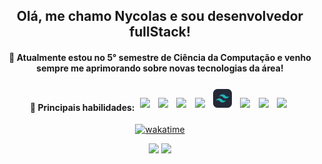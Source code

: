 <h2 align="center">Olá, me chamo Nycolas e sou desenvolvedor fullStack!</h2>

<h4 align="center">
	📖 Atualmente estou no 5° semestre de Ciência da Computação e venho sempre me aprimorando sobre novas tecnologias da área!
</h4>
<h4 align="center">
	🌱 Principais habilidades:
	<img style="padding:5px" width="30px" src="https://cdn.jsdelivr.net/gh/devicons/devicon/icons/javascript/javascript-plain.svg" />
	<img style="padding:5px" width="30px" src="https://cdn.jsdelivr.net/gh/devicons/devicon/icons/typescript/typescript-plain.svg" />
	<img style="padding:5px" width="30px" src="https://cdn.jsdelivr.net/gh/devicons/devicon/icons/react/react-original.svg" />
	<img style="padding:5px" width="30px" src="https://cdn.jsdelivr.net/gh/devicons/devicon/icons/electron/electron-original.svg" />
	<img style="padding:5px" width="30px" src="https://github.com/tandpfun/skill-icons/blob/main/icons/TailwindCSS-Dark.svg" />
	<img style="padding:5px" width="30px" src="https://cdn.jsdelivr.net/gh/devicons/devicon/icons/php/php-original.svg" />
	<img style="padding:5px" width="30px" src="https://cdn.jsdelivr.net/gh/devicons/devicon@latest/icons/laravel/laravel-original.svg" />
    <img style="padding:5px" width="30px" src="https://cdn.jsdelivr.net/gh/devicons/devicon/icons/postgresql/postgresql-original.svg" />
</h4>

<div align="center">
	
[![wakatime](https://wakatime.com/badge/user/363b6df7-973d-40f8-9bb5-58600f5dbdc4.svg)](https://wakatime.com/@363b6df7-973d-40f8-9bb5-58600f5dbdc4)
	
</div>
	
<div align="center">
  <img height="188em" src="https://github-readme-stats.vercel.app/api?username=nycolascruz&show_icons=true&include_all_commits=true&count_private=true&theme=midnight-purple&hide_border=true"/>

  <img height="188em" src="https://github-readme-stats-carol42.vercel.app/api/top-langs/?username=nycolascruz&hide_border=true&layout=compact&langs_count=7&theme=midnight-purple"/>
</div>
